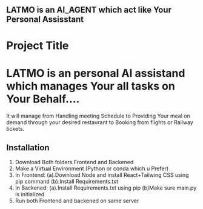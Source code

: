 ## LATMO is an AI_AGENT which act like Your Personal Assisstant
# Project Title

# LATMO is an personal AI assistand which manages Your all tasks on Your Behalf....
It will manage from Handling meeting Schedule to Providing Your meal on demand through your desired restaurant to Booking from flights or Railway tickets.

## Installation

1. Download Both folders Frontend and Backened
2. Make a Virtual  Environment (Python or conda which u Prefer)
3. In Frontend:
    (a).Download Node and install React+Tailwing CSS using pip command
    (b).Install Requirements.txt
4. In Backened:
     (a).Install Requirements.txt using pip
     (b)Make sure main.py is initialized
5. Run both Frontend and backened on same server 
